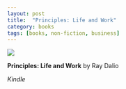 ```yaml
---
layout: post
title:  "Principles: Life and Work"
category: books
tags: [books, non-fiction, business]
---
```


<a target="_blank"  href="https://www.amazon.com/gp/product/B071CTK28D/ref=as_li_tl?ie=UTF8&camp=1789&creative=9325&creativeASIN=B071CTK28D&linkCode=as2&tag=42models-20&linkId=df52a4ed431f0bac23e70b15e694ef6c"><img border="0" src="//ws-na.amazon-adsystem.com/widgets/q?_encoding=UTF8&MarketPlace=US&ASIN=B071CTK28D&ServiceVersion=20070822&ID=AsinImage&WS=1&Format=_SL250_&tag=42models-20" ></a><img src="//ir-na.amazon-adsystem.com/e/ir?t=42models-20&l=am2&o=1&a=B071CTK28D" width="1" height="1" border="0" alt="" style="border:none !important; margin:0px !important;" />

**Principles: Life and Work** by Ray Dalio

*Kindle*

